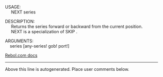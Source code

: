 USAGE:  
&nbsp;&nbsp;&nbsp;&nbsp;&nbsp;NEXT&nbsp;series&nbsp;  
  
DESCRIPTION:  
&nbsp;&nbsp;&nbsp;&nbsp;&nbsp;Returns&nbsp;the&nbsp;series&nbsp;forward&nbsp;or&nbsp;backward&nbsp;from&nbsp;the&nbsp;current&nbsp;position.  
&nbsp;&nbsp;&nbsp;&nbsp;&nbsp;NEXT&nbsp;is&nbsp;a&nbsp;specialization&nbsp;of&nbsp;SKIP&nbsp;.  
  
ARGUMENTS:  
&nbsp;&nbsp;&nbsp;&nbsp;series&nbsp;[any-series!&nbsp;gob!&nbsp;port!]  

[Rebol.com docs](http://www.rebol.com/r3/docs/functions/next.html)
___
Above this line is autogenerated. Place user comments below.